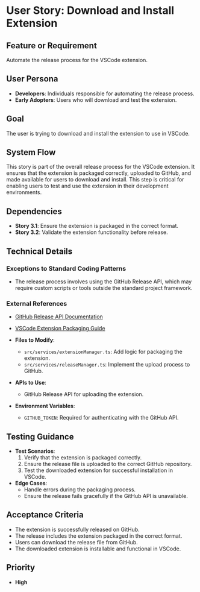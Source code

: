 # User Story: Download and Install Extension

## Feature or Requirement

Automate the release process for the VSCode extension.

## User Persona

- **Developers**: Individuals responsible for automating the release process.
- **Early Adopters**: Users who will download and test the extension.

## Goal

The user is trying to download and install the extension to use in VSCode.

## System Flow

This story is part of the overall release process for the VSCode extension. It ensures that the extension is packaged
correctly, uploaded to GitHub, and made available for users to download and install. This step is critical for enabling
users to test and use the extension in their development environments.

## Dependencies

- **Story 3.1**: Ensure the extension is packaged in the correct format.
- **Story 3.2**: Validate the extension functionality before release.

## Technical Details

### Exceptions to Standard Coding Patterns

- The release process involves using the GitHub Release API, which may require custom scripts or tools outside the
  standard project framework.

### External References

- [GitHub Release API Documentation](https://docs.github.com/en/rest/releases/releases)
- [VSCode Extension Packaging Guide](https://code.visualstudio.com/api/working-with-extensions/publishing-extension)

- **Files to Modify**:
  - `src/services/extensionManager.ts`: Add logic for packaging the extension.
  - `src/services/releaseManager.ts`: Implement the upload process to GitHub.
- **APIs to Use**:
  - GitHub Release API for uploading the extension.
- **Environment Variables**:
  - `GITHUB_TOKEN`: Required for authenticating with the GitHub API.

## Testing Guidance

- **Test Scenarios**:
  1. Verify that the extension is packaged correctly.
  2. Ensure the release file is uploaded to the correct GitHub repository.
  3. Test the downloaded extension for successful installation in VSCode.
- **Edge Cases**:
  - Handle errors during the packaging process.
  - Ensure the release fails gracefully if the GitHub API is unavailable.

## Acceptance Criteria

- The extension is successfully released on GitHub.
- The release includes the extension packaged in the correct format.
- Users can download the release file from GitHub.
- The downloaded extension is installable and functional in VSCode.

## Priority

- **High**
